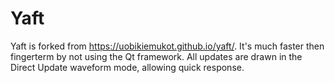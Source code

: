 Yaft
====

Yaft is forked from https://uobikiemukot.github.io/yaft/.
It's much faster then fingerterm by not using the Qt framework.
All updates are drawn in the Direct Update waveform mode, allowing quick response.

